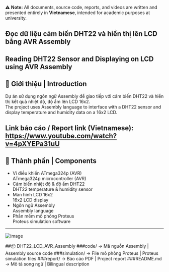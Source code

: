 ⚠️ **Note:** All documents, source code, reports, and videos are written and presented entirely in **Vietnamese**, intended for academic purposes at university. 

## Đọc dữ liệu cảm biến DHT22 và hiển thị lên LCD bằng AVR Assembly  
## Reading DHT22 Sensor and Displaying on LCD using AVR Assembly

## 🧠 Giới thiệu | Introduction

Dự án sử dụng ngôn ngữ Assembly để giao tiếp với cảm biến DHT22 và hiển thị kết quả nhiệt độ, độ ẩm lên LCD 16x2.  
The project uses Assembly language to interface with a DHT22 sensor and display temperature and humidity data on a 16x2 LCD.

Link báo cáo / Report link (Vietnamese): https://www.youtube.com/watch?v=4pXYEPa31uU
---


## 🧰 Thành phần | Components

- Vi điều khiển ATmega324p (AVR)  
  ATmega324p microcontroller (AVR)
- Cảm biến nhiệt độ & độ ẩm DHT22  
  DHT22 temperature & humidity sensor  
- Màn hình LCD 16x2  
  16x2 LCD display
- Ngôn ngữ Assembly  
  Assembly language  
- Phần mềm mô phỏng Proteus  
  Proteus simulation software  
---
![image](https://github.com/user-attachments/assets/b21bd8f7-27fa-4804-b1c5-1d2b30211eed)

##📦 DHT22_LCD_AVR_Assembly
###code/ → Mã nguồn Assembly | Assembly source code
###simulation/ → File mô phỏng Proteus | Proteus simulation files
###report/ → Báo cáo PDF | Project report
###README.md → Mô tả song ngữ | Bilingual description


